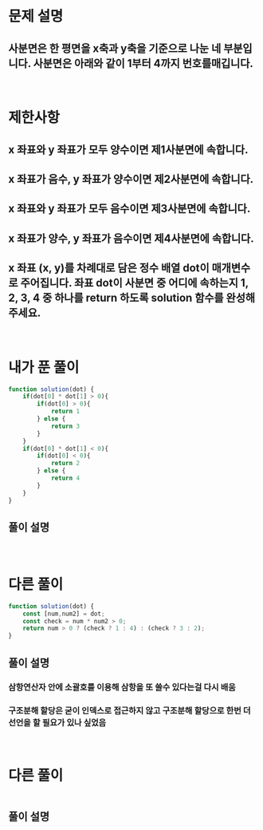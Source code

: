 # 문제 설명
## 사분면은 한 평면을 x축과 y축을 기준으로 나눈 네 부분입니다. 사분면은 아래와 같이 1부터 4까지 번호를매깁니다.

<br>

# 제한사항
## x 좌표와 y 좌표가 모두 양수이면 제1사분면에 속합니다.
## x 좌표가 음수, y 좌표가 양수이면 제2사분면에 속합니다.
## x 좌표와 y 좌표가 모두 음수이면 제3사분면에 속합니다.
## x 좌표가 양수, y 좌표가 음수이면 제4사분면에 속합니다.
## x 좌표 (x, y)를 차례대로 담은 정수 배열 dot이 매개변수로 주어집니다. 좌표 dot이 사분면 중 어디에 속하는지 1, 2, 3, 4 중 하나를 return 하도록 solution 함수를 완성해주세요.

<br>

# 내가 푼 풀이

```js
function solution(dot) {
    if(dot[0] * dot[1] > 0){
        if(dot[0] > 0){
            return 1
        } else {
            return 3
        }
    }
    if(dot[0] * dot[1] < 0){
        if(dot[0] < 0){
            return 2
        } else {
            return 4
        }
    }
}
```
## 풀이 설명
###

<br>

# 다른 풀이

```js
function solution(dot) {
    const [num,num2] = dot;
    const check = num * num2 > 0;
    return num > 0 ? (check ? 1 : 4) : (check ? 3 : 2);
}
```
## 풀이 설명
### 삼항연산자 안에 소괄호를 이용해 삼항을 또 쓸수 있다는걸 다시 배움
### 구조분해 할당은 굳이 인덱스로 접근하지 않고 구조분해 할당으로 한번 더 선언을 할 필요가 있나 싶었음

<br>

# 다른 풀이

```js

```
## 풀이 설명
###